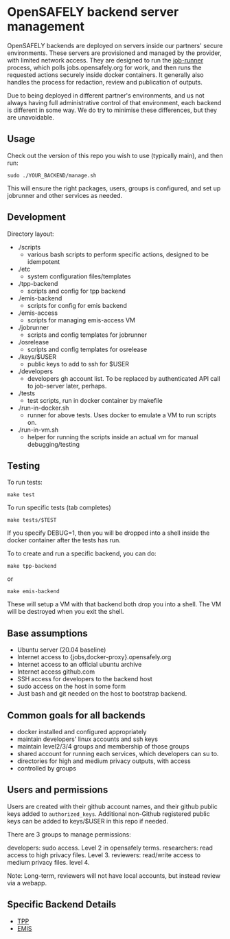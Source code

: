 # OpenSAFELY backend server management

OpenSAFELY backends are deployed on servers inside our partners' secure
environments. These servers are provisioned and managed by the provider,
with limited network access. They are designed to run the
[job-runner](https://github.com/opensafely-core/job-runner) process,
which polls jobs.opensafely.org for work, and then runs the requested
actions securely inside docker containers. It generally also handles the
process for redaction, review and publication of outputs.

Due to being deployed in different partner's environments, and us not
always having full administrative control of that environment, each
backend is different in some way. We do try to minimise these
differences, but they are unavoidable.

## Usage

Check out the version of this repo you wish to use (typically main), and then run:

    sudo ./YOUR_BACKEND/manage.sh

This will ensure the right packages, users, groups is configured, and set up
jobrunner and other services as needed.


## Development

Directory layout:

* ./scripts
  * various bash scripts to perform specific actions, designed to be idempotent
* ./etc
  * system configuration files/templates
* ./tpp-backend
  * scripts and config for tpp backend
* ./emis-backend
  * scripts for config for emis backend
* ./emis-access
  * scripts for managing emis-access VM
* ./jobrunner
  * scripts and config templates for jobrunner
* ./osrelease
  * scripts and config templates for osrelease
* ./keys/$USER
  * public keys to add to ssh for $USER
* ./developers
  * developers gh account list. To be replaced by authenticated API call to
    job-server later, perhaps.
* ./tests
  * test scripts, run in docker container by makefile
* ./run-in-docker.sh
  * runner for above tests. Uses docker to emulate a VM to run scripts on.
* ./run-in-vm.sh
  * helper for running the scripts inside an actual vm for manual debugging/testing

## Testing

To run tests:

    make test

To run specific tests (tab completes)

    make tests/$TEST

If you specify DEBUG=1, then you will be dropped into a shell inside the docker
container after the tests has run.

To to create and run a specific backend, you can do:

    make tpp-backend

or

    make emis-backend

These will setup a VM with that backend both drop you into a shell. The VM will
be destroyed when you exit the shell.


## Base assumptions

 * Ubuntu server (20.04 baseline)
 * Internet access to {jobs,docker-proxy}.opensafely.org
 * Internet access to an official ubuntu archive
 * Internet access github.com
 * SSH access for developers to the backend host
 * sudo access on the host in some form
 * Just bash and git needed on the host to bootstrap backend.


## Common goals for all backends

 * docker installed and configured appropriately
 * maintain developers' linux accounts and ssh keys
 * maintain level2/3/4 groups and membership of those groups
 * shared account for running each services, which developers can su to.
 * directories for high and medium privacy outputs, with access
 * controlled by groups


## Users and permissions

Users are created with their github account names, and their github public keys
added to `authorized_keys`. Additional non-Github registered public keys can be
added to keys/$USER in this repo if needed.

There are 3 groups to manage permissions:

developers: sudo access. Level 2 in opensafely terms.
researchers: read access to high privacy files. Level 3.
reviewers: read/write access to medium privacy files. level 4.

Note: Long-term, reviewers will not have local accounts, but instead review via a webapp.


## Specific Backend Details

 - [TPP](tpp-backend/README.md)
 - [EMIS](emis-backend/README.md)
